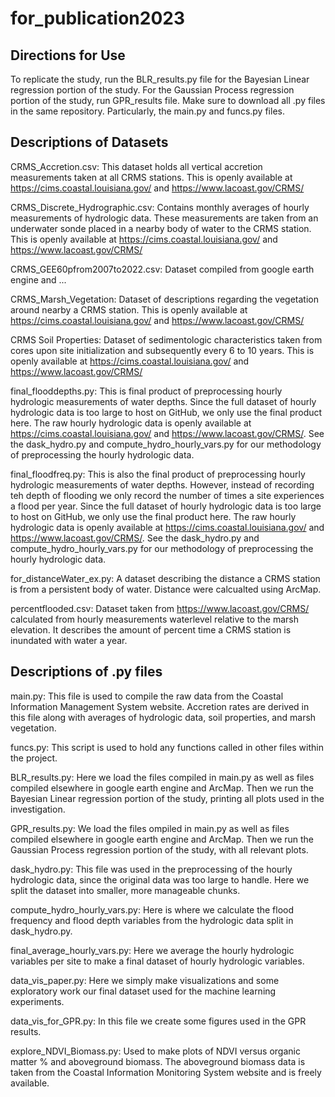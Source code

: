 # for_publication2023

## Directions for Use

To replicate the study, run the BLR_results.py file for the Bayesian Linear regression portion of the study. For the 
Gaussian Process regression portion of the study, run GPR_results file. Make sure to download all .py files in the same 
repository. Particularly, the main.py and funcs.py files.

## Descriptions of Datasets

CRMS_Accretion.csv: This dataset holds all vertical accretion measurements taken at all CRMS stations. This is openly available at https://cims.coastal.louisiana.gov/ and https://www.lacoast.gov/CRMS/

CRMS_Discrete_Hydrographic.csv: Contains monthly averages of hourly measurements of hydrologic data. These measurements are taken from an underwater sonde placed in a nearby body of water to the CRMS station. This is openly available at https://cims.coastal.louisiana.gov/ and https://www.lacoast.gov/CRMS/

CRMS_GEE60pfrom2007to2022.csv: Dataset compiled from google earth engine and ...

CRMS_Marsh_Vegetation: Dataset of descriptions regarding the vegetation around nearby a CRMS station. This is openly available at https://cims.coastal.louisiana.gov/ and https://www.lacoast.gov/CRMS/

CRMS Soil Properties: Dataset of sedimentologic characteristics taken from cores upon site initialization and subsequently every 6 to 10 years. This is openly available at https://cims.coastal.louisiana.gov/ and https://www.lacoast.gov/CRMS/

final_flooddepths.py: This is final product of preprocessing hourly hydrologic measurements of water depths. Since the full dataset of hourly hydrologic data is too large to host on GitHub, we only use the final product here. The raw hourly hydrologic data is openly available at https://cims.coastal.louisiana.gov/ and https://www.lacoast.gov/CRMS/. See the dask_hydro.py and compute_hydro_hourly_vars.py for our methodology of preprocessing the hourly hydrologic data.

final_floodfreq.py: This is also the final product of preprocessing hourly hydrologic measurements of water depths. However, instead of recording teh depth of flooding we only record the number of times a site experiences a flood per year. Since the full dataset of hourly hydrologic data is too large to host on GitHub, we only use the final product here. The raw hourly hydrologic data is openly available at https://cims.coastal.louisiana.gov/ and https://www.lacoast.gov/CRMS/. See the dask_hydro.py and compute_hydro_hourly_vars.py for our methodology of preprocessing the hourly hydrologic data.

for_distanceWater_ex.py: A dataset describing the distance a CRMS station is from a persistent body of water. Distance were calcualted using ArcMap.

percentflooded.csv: Dataset taken from https://www.lacoast.gov/CRMS/ calculated from hourly measurements waterlevel relative to the marsh elevation. It describes the amount of percent time a CRMS station is inundated with water a year.  

## Descriptions of .py files

main.py: This file is used to compile the raw data from the Coastal Information Management System website. 
Accretion rates are derived in this file along with averages of hydrologic data, soil properties, and marsh vegetation.

funcs.py: This script is used to hold any functions called in other files within the project.

BLR_results.py: Here we load the files compiled in main.py as well as files compiled elsewhere in google earth engine 
and ArcMap. Then we run the Bayesian Linear regression portion of the study, printing all plots used in the 
investigation.

GPR_results.py: We load the files ompiled in main.py as well as files compiled elsewhere in google earth engine 
and ArcMap. Then we run the Gaussian Process regression portion of the study, with all relevant plots.

dask_hydro.py: This file was used in the preprocessing of the hourly hydrologic data, since the original data was too 
large to handle. Here we split the dataset into smaller, more manageable chunks.

compute_hydro_hourly_vars.py: Here is where we calculate the flood frequency and flood depth variables from the 
hydrologic data split in dask_hydro.py. 

final_average_hourly_vars.py: Here we average the hourly hydrologic variables per site to make a final dataset of hourly 
hydrologic variables.

data_vis_paper.py: Here we simply make visualizations and some exploratory work our final dataset used for the machine 
learning experiments.

data_vis_for_GPR.py: In this file we create some figures used in the GPR results.

explore_NDVI_Biomass.py: Used to make plots of NDVI versus organic matter % and aboveground biomass. The aboveground 
biomass data is taken from the Coastal Information Monitoring System website and is freely available.


